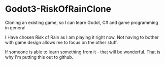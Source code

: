 # Godot3-RiskOfRainClone
Cloning an existing game, so I can learn Godot, C# and game programming in general

I Have chosen Risk of Rain as I am playing it right now. Not having to bother with
game design allows me to focus on the other stuff.

If someone is able to learn something from it - that will be wonderful. That is why
I'm putting this out to github.